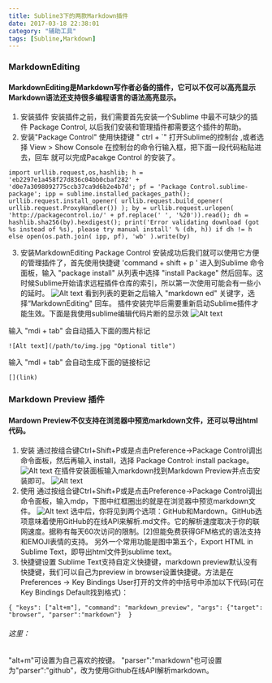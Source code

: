 ```yaml
---
title: Subline3下的两款Markdown插件
date: 2017-03-18 22:38:01
category: "辅助工具" 
tags: [Subline,Markdown]
---
```

### MarkdownEditing
#### MarkdownEditing是Markdown写作者必备的插件，它可以不仅可以高亮显示Markdown语法还支持很多编程语言的语法高亮显示。
1. 安装插件
安装插件之前，我们需要首先安装一个Sublime 中最不可缺少的插件 Package Control, 以后我们安装和管理插件都需要这个插件的帮助。
2. 安装"Package Control"
使用快捷键 " ctrl + `" 打开Sublime的控制台 ,或者选择 View > Show Console 
在控制台的命令行输入框，把下面一段代码粘贴进去，回车 就可以完成Pacakge Control 的安装了。
```
import urllib.request,os,hashlib; h = 'eb2297e1a458f27d836c04bb0cbaf282' + 'd0e7a3098092775ccb37ca9d6b2e4b7d'; pf = 'Package Control.sublime-package'; ipp = sublime.installed_packages_path(); urllib.request.install_opener( urllib.request.build_opener( urllib.request.ProxyHandler()) ); by = urllib.request.urlopen( 'http://packagecontrol.io/' + pf.replace(' ', '%20')).read(); dh = hashlib.sha256(by).hexdigest(); print('Error validating download (got %s instead of %s), please try manual install' % (dh, h)) if dh != h else open(os.path.join( ipp, pf), 'wb' ).write(by)
```
3. 安装MarkdownEditing
Package Control 安装成功后我们就可以使用它方便的管理插件了，首先使用快捷键 'command + shift + p ' 进入到Sublime 命令面板，输入 "package install" 从列表中选择 "install Package" 然后回车。这时候Sublime开始请求远程插件仓库的索引，所以第一次使用可能会有一些小的延时。
![Alt text](http://upload-images.jianshu.io/upload_images/222358-bee1d25963b27ea7.png?imageMogr2/auto-orient/strip%7CimageView2/2/w/1240 "Optional title")
看到列表的更新之后输入 "markdown ed" 关键字，选择“MarkdownEditing" 回车。 插件安装完毕后需要重新启动Sublime插件才能生效。下面是我使用sublime编辑代码片断的显示效
![Alt text](http://upload-images.jianshu.io/upload_images/222358-d8421f8682fdd2a4.png?imageMogr2/auto-orient/strip%7CimageView2/2/w/1240 "Optional title")

输入 "mdi + tab" 会自动插入下面的图片标记
```
![Alt text](/path/to/img.jpg "Optional title")
```
输入 "mdl + tab" 会自动生成下面的链接标记
```
[](link)
```
### Markdown Preview 插件
#### Mardown Preview不仅支持在浏览器中预览markdown文件，还可以导出html代码。
 1. 安装
通过按组合键Ctrl+Shift+P或是点击Preference->Package Control调出命令面板，然后再输入 install，选择 Package Control: install package。 
![Alt text](http://img.blog.csdn.net/20160424184816763 "Optional title")
在插件安装面板输入markdown找到Markdown Preview并点击安装即可。
![Alt text](http://img.blog.csdn.net/20160424211042612 "Optional title")
 2. 使用
通过按组合键Ctrl+Shift+P或是点击Preference->Package Control调出命令面板，输入mdp，下图中红框圈出的就是在浏览器中预览markdown文件。 
![Alt text](http://img.blog.csdn.net/20160424211409258 "Optional title")
选中后，你将见到两个选项：GitHub和Mardown。GitHub选项意味着使用GitHub的在线API来解析.md文件。它的解析速度取决于你的联网速度。据称有每天60次访问的限制。[2]但能免费获得GFM格式的语法支持和EMOJI表情的支持。
另外一个常用功能是图中第五个，Export HTML in Sublime Text，即导出html文件到sublime text。
 3. 快捷键设置
Sublime Text支持自定义快捷键，markdown preview默认没有快捷键，我们可以自己为preview in browser设置快捷键。方法是在Preferences -> Key Bindings User打开的文件的中括号中添加以下代码(可在Key Bindings Default找到格式)：

```
{ "keys": ["alt+m"], "command": "markdown_preview", "args": {"target": "browser", "parser":"markdown"}  }
```
###### 这里： 
"alt+m"可设置为自己喜欢的按键。 
"parser":"markdown"也可设置为"parser":"github"，改为使用Github在线API解析markdown。

